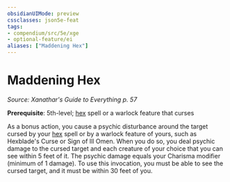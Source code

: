 ```yaml
---
obsidianUIMode: preview
cssclasses: json5e-feat
tags:
- compendium/src/5e/xge
- optional-feature/ei
aliases: ["Maddening Hex"]
---
```

# Maddening Hex
*Source: Xanathar's Guide to Everything p. 57*  

**Prerequisite**: 5th-level; [hex](/3-Mechanics/CLI/spells/hex.md) spell or a warlock feature that curses

As a bonus action, you cause a psychic disturbance around the target cursed by your [hex](/3-Mechanics/CLI/spells/hex.md) spell or by a warlock feature of yours, such as Hexblade's Curse or Sign of Ill Omen. When you do so, you deal psychic damage to the cursed target and each creature of your choice that you can see within 5 feet of it. The psychic damage equals your Charisma modifier (minimum of 1 damage). To use this invocation, you must be able to see the cursed target, and it must be within 30 feet of you.